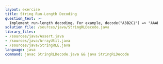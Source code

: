 ```yaml
---
layout: exercise
title: String Run-Length Decoding
question_text: >-
  Implement run-length decoding. For example, decode("A3B2C1") => "AAABBC".
solution_file: /sources/java/StringRLDecode.java
library_files:
- /sources/java/Assert.java
- /sources/java/ArrayUtil.java
- /sources/java/StringRLE.java
language: java
command: javac StringRLDecode.java && java StringRLDecode
---
```

